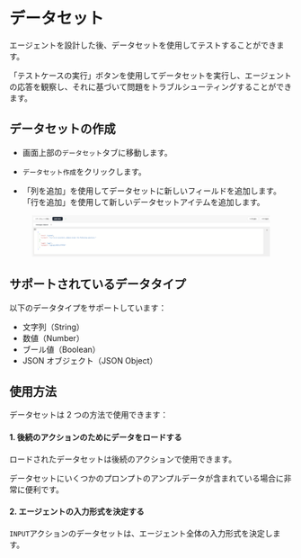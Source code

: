 # データセット

エージェントを設計した後、データセットを使用してテストすることができます。

「テストケースの実行」ボタンを使用してデータセットを実行し、エージェントの応答を観察し、それに基づいて問題をトラブルシューティングすることができます。

## データセットの作成

- 画面上部の`データセット`タブに移動します。

- `データセット作成`をクリックします。

- 「列を追加」を使用してデータセットに新しいフィールドを追加します。「行を追加」を使用して新しいデータセットアイテムを追加します。

<figure><img src="../../images/screenshot-20240628-144650.png" alt=""><figcaption></figcaption></figure>

## サポートされているデータタイプ

以下のデータタイプをサポートしています：

- 文字列（String）
- 数値（Number）
- ブール値（Boolean）
- JSON オブジェクト（JSON Object）

## 使用方法

データセットは 2 つの方法で使用できます：

#### 1. 後続のアクションのためにデータをロードする

ロードされたデータセットは後続のアクションで使用できます。

データセットにいくつかのプロンプトのアンプルデータが含まれている場合に非常に便利です。

#### 2. エージェントの入力形式を決定する

`INPUT`アクションのデータセットは、エージェント全体の入力形式を決定します。
